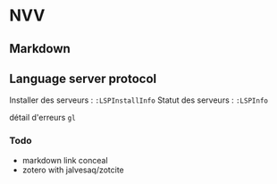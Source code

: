 # NVV

## Markdown


## Language server protocol

Installer des serveurs : `:LSPInstallInfo`
Statut des serveurs : `:LSPInfo`

détail d'erreurs `gl`

### Todo

* markdown link conceal
* zotero with jalvesaq/zotcite
